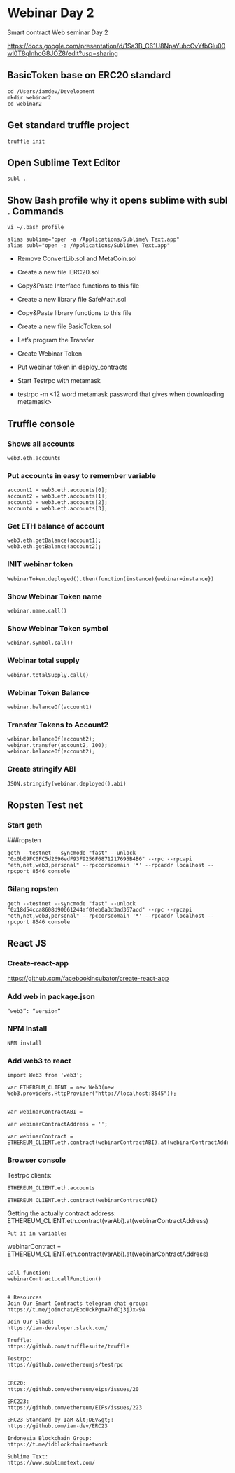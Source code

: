 # Webinar Day 2
Smart contract Web seminar Day 2

https://docs.google.com/presentation/d/1Sa3B_C61U8NpaYuhcCvYfbGlu00wl0T8qInhcG8JOZ8/edit?usp=sharing



## BasicToken base on ERC20 standard
```
cd /Users/iamdev/Development
mkdir webinar2
cd webinar2
```

## Get standard truffle project
```
truffle init
```

## Open Sublime Text Editor
```
subl .
```

## Show Bash profile why it opens sublime with subl . Commands
```
vi ~/.bash_profile
```

```
alias sublime="open -a /Applications/Sublime\ Text.app"
alias subl="open -a /Applications/Sublime\ Text.app"
```


- Remove ConvertLib.sol and MetaCoin.sol
- Create a new file IERC20.sol
- Copy&Paste Interface functions to this file
- Create a new library file SafeMath.sol
- Copy&Paste library functions to this file
- Create a new file BasicToken.sol
- Let’s program the Transfer

- Create Webinar Token
- Put webinar token in deploy_contracts

- Start Testrpc with metamask
- testrpc -m <12 word metamask password that gives when downloading metamask>

## Truffle console

### Shows all accounts
```
web3.eth.accounts
```

### Put accounts in easy to remember variable
```
account1 = web3.eth.accounts[0];
account2 = web3.eth.accounts[1];
account3 = web3.eth.accounts[2];
account4 = web3.eth.accounts[3];
```

### Get ETH balance of account
```
web3.eth.getBalance(account1);
web3.eth.getBalance(account2);
```

### INIT webinar token
```
WebinarToken.deployed().then(function(instance){webinar=instance})
```

### Show Webinar Token name
```
webinar.name.call()
```

### Show Webinar Token symbol
```
webinar.symbol.call()
```

### Webinar total supply
```
webinar.totalSupply.call()
```

### Webinar Token Balance
```
webinar.balanceOf(account1)
```

### Transfer Tokens to Account2
```
webinar.balanceOf(account2);
webinar.transfer(account2, 100);
webinar.balanceOf(account2);
```

### Create stringify ABI
```
JSON.stringify(webinar.deployed().abi)
```

## Ropsten Test net

### Start geth
###ropsten
```
geth --testnet --syncmode "fast" --unlock "0x0bE9FC0FC5d2696edF93F9256F6871217695B4B6" --rpc --rpcapi "eth,net,web3,personal" --rpccorsdomain '*' --rpcaddr localhost --rpcport 8546 console
```

### Gilang ropsten
```
geth --testnet --syncmode "fast" --unlock "0x18d54cca8608d90661244af0feb0a3d3ad367acd" --rpc --rpcapi "eth,net,web3,personal" --rpccorsdomain '*' --rpcaddr localhost --rpcport 8546 console
```


## React JS
### Create-react-app
https://github.com/facebookincubator/create-react-app

### Add web in package.json
```
“web3”: “version”
```

### NPM Install
```
NPM install
```

### Add web3 to react
```
import Web3 from 'web3';

var ETHEREUM_CLIENT = new Web3(new Web3.providers.HttpProvider("http://localhost:8545"));


var webinarContractABI = 

var webinarContractAddress = '';

var webinarContract = ETHEREUM_CLIENT.eth.contract(webinarContractABI).at(webinarContractAddress);
```

### Browser console

Testrpc clients:
```
ETHEREUM_CLIENT.eth.accounts

ETHEREUM_CLIENT.eth.contract(webinarContractABI)
```

Getting the actually contract address:
ETHEREUM_CLIENT.eth.contract(varAbi).at(webinarContractAddress)
```
Put it in variable:
```
 webinarContract = ETHEREUM_CLIENT.eth.contract(varAbi).at(webinarContractAddress)
```

Call function:
webinarContract.callFunction()


# Resources
Join Our Smart Contracts telegram chat group: 
https://t.me/joinchat/EboUckPgmA7hdCj3jJx-9A

Join Our Slack:
https://iam-developer.slack.com/

Truffle:
https://github.com/trufflesuite/truffle

Testrpc:
https://github.com/ethereumjs/testrpc


ERC20:
https://github.com/ethereum/eips/issues/20

ERC223: 
https://github.com/ethereum/EIPs/issues/223

ERC23 Standard by IaM &lt;DEV&gt;:
https://github.com/iam-dev/ERC23

Indonesia Blockchain Group:
https://t.me/idblockchainnetwork

Sublime Text:
https://www.sublimetext.com/
